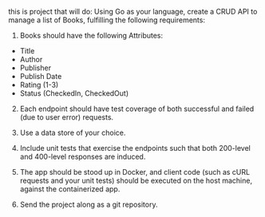 this is project that will do:
Using Go as your language, create a CRUD API to manage a list of Books, fulfilling the following requirements:

1. Books should have the following Attributes:

- Title
- Author
- Publisher
- Publish Date
- Rating (1-3)
- Status (CheckedIn, CheckedOut)

2. Each endpoint should have test coverage of both successful and failed (due to user error) requests.

3. Use a data store of your choice.

4. Include unit tests that exercise the endpoints such that both 200-level and 400-level responses are induced.

5. The app should be stood up in Docker, and client code (such as cURL requests and your unit tests) should be executed on the host machine, against the containerized app.

6. Send the project along as a git repository.